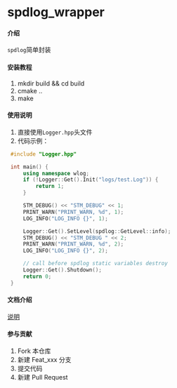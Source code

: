 # spdlog_wrapper

#### 介绍
`spdlog`简单封装

#### 安装教程

1.  mkdir build && cd build
3.  cmake ..
4.  make

#### 使用说明

1.  直接使用`Logger.hpp`头文件
2.  代码示例：
   ```CPP
    #include "Logger.hpp"

    int main() {
        using namespace wlog;
        if (!Logger::Get().Init("logs/test.Log")) {
            return 1;
        }

        STM_DEBUG() << "STM_DEBUG" << 1;
        PRINT_WARN("PRINT_WARN, %d", 1);
        LOG_INFO("LOG_INFO {}", 1);

        Logger::Get().SetLevel(spdlog::GetLevel::info);
        STM_DEBUG() << "STM_DEBUG " << 2;
        PRINT_WARN("PRINT_WARN, %d", 2);
        LOG_INFO("LOG_INFO {}", 2);

        // call before spdlog static variables destroy
        Logger::Get().Shutdown();
        return 0;
    }
   ```

#### 文档介绍

[说明](./doc/index.md)

#### 参与贡献

1.  Fork 本仓库
2.  新建 Feat_xxx 分支
3.  提交代码
4.  新建 Pull Request

